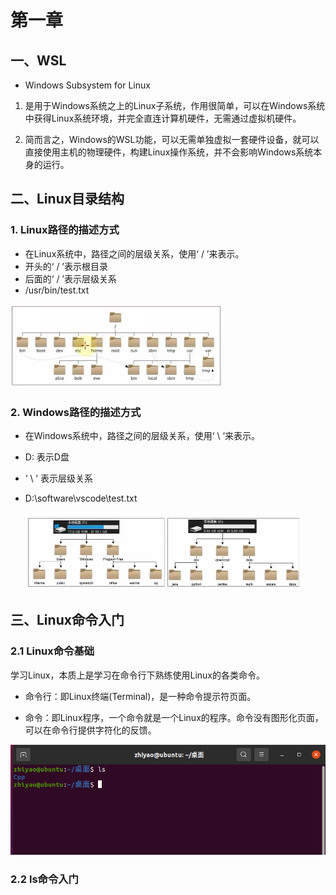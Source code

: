 # 第一章

## 一、WSL

- Windows Subsystem for Linux

1. 是用于Windows系统之上的Linux子系统，作用很简单，可以在Windows系统中获得Linux系统环境，并完全直连计算机硬件，无需通过虚拟机硬件。

2. 简而言之，Windows的WSL功能，可以无需单独虚拟一套硬件设备，就可以直接使用主机的物理硬件，构建Linux操作系统，并不会影响Windows系统本身的运行。

## 二、Linux目录结构

### 1. Linux路径的描述方式

- 在Linux系统中，路径之间的层级关系，使用‘ / ’来表示。
- 开头的‘ / ’表示根目录
- 后面的‘ / ’表示层级关系
- /usr/bin/test.txt

![image-20240417191102326](assets/image-20240417191102326.png)

### 2. Windows路径的描述方式

- 在Windows系统中，路径之间的层级关系，使用‘ \ ’来表示。

- D: 表示D盘

- ‘ \ ’ 表示层级关系

- D:\software\vscode\test.txt

  ![image-20240417191035497](assets/image-20240417191035497.png)



## 三、Linux命令入门

### 2.1 Linux命令基础

学习Linux，本质上是学习在命令行下熟练使用Linux的各类命令。

- 命令行：即Linux终端(Terminal)，是一种命令提示符页面。

- 命令：即Linux程序，一个命令就是一个Linux的程序。命令没有图形化页面，可以在命令行提供字符化的反馈。


![image-20240417192320415](assets/image-20240417192320415.png)

### 2.2 ls命令入门

